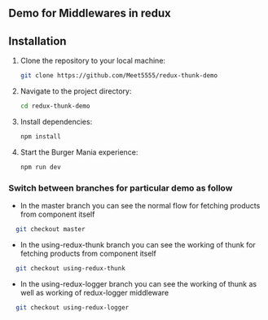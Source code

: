 ## Demo for Middlewares in redux


## Installation

1. Clone the repository to your local machine:

   ```bash
   git clone https://github.com/Meet5555/redux-thunk-demo
   ```

2. Navigate to the project directory:
   ```bash
   cd redux-thunk-demo
   ```

3. Install dependencies:

   ```bash
   npm install
   ```

4. Start the Burger Mania experience:

   ```bash
   npm run dev
   ```

### Switch between branches for particular demo as follow

- In the master branch you can see the normal flow for fetching products from component itself
```bash
  git checkout master
```

- In the using-redux-thunk branch you can see the working of thunk for fetching products from component itself
```bash
  git checkout using-redux-thunk
```

- In the using-redux-logger branch you can see the working of thunk as well as working of redux-logger middleware
```bash
  git checkout using-redux-logger
```

